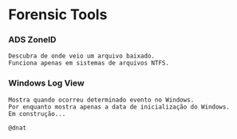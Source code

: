 # Forensic Tools

### ADS ZoneID
```
Descubra de onde veio um arquivo baixado.
Funciona apenas em sistemas de arquivos NTFS.
``` 

### Windows Log View
```
Mostra quando ocorreu determinado evento no Windows.
Por enquanto mostra apenas a data de inicialização do Windows.
Em construção...
``` 

```
@dnat
```